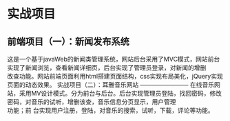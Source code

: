 实战项目
=====   
前端项目（一）：新闻发布系统
-------
  这是一个基于javaWeb的新闻类管理系统，网站后台采用了MVC模式，网站前台实现了新闻浏览，查看新闻详细页，后台实现了管理员登录，对新闻的增删<br>
  改查功能。网站前端页面利用html搭建页面结构，css实现布局美化，jQuery实现页面的动态效果。
实战项目（二）：耳雅音乐网站
————————
  在线音乐网站，采用MV设计模式。分为前台与后台。后台实现管理员登陆，找回密码，修改密码，对音乐的试听，增删该查，音乐信息分页显示，用户管理<br>功能；前  台实现用户注册，登陆，对音乐的搜索，试听，下载，评论等功能。
  
